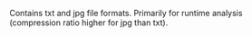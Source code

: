Contains txt and jpg file formats. Primarily for runtime analysis (compression ratio higher for jpg than txt). 
